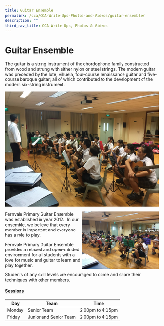 ```yaml
---
title: Guitar Ensemble
permalink: /cca/CCA-Write-Ups-Photos-and-Videos/guitar-ensemble/
description: ""
third_nav_title: CCA Write Ups, Photos & Videos
---
```

# Guitar Ensemble
The guitar is a string instrument of the chordophone family constructed from wood and strung with either nylon or steel strings. The modern guitar was preceded by the lute, vihuela, four-course renaissance guitar and five-course baroque guitar; all of which contributed to the development of the modern six-string instrument.

![](/images/Cca/Guitar%20Ensemble/IMG_5514.jpg)


<img src="/images/Cca/Guitar%20Ensemble/IMG_5341.jpg" style="width:50%;float:right">
		 
Fernvale Primary Guitar Ensemble was established in year 2012.  In our ensemble, we believe that every member is important and everyone has a role to play.   

Fernvale Primary Guitar Ensemble provides a relaxed and open-minded environment for all students with a love for music and guitar to learn and play together.

Students of any skill levels are encouraged to come and share their techniques with other members.

#### <b><u>Sessions</u></b>

| Day    | Team                   | Time             |
|--------|------------------------|------------------|
| Monday | Senior Team            | 2:00pm to 4:15pm |
| Friday | Junior and Senior Team | 2:00pm to 4:15pm |
